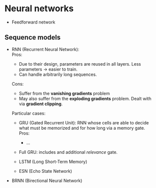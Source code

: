 # Neural networks
- Feedforward network

## Sequence models
- RNN (Recurrent Neural Network):  
  Pros:
  - Due to their design, parameters are reused in all layers. Less parameters -> easier to train.
  - Can handle arbitrarily long sequences.

  Cons:
  - Suffer from the **vanishing gradients** problem
  - May also suffer from the **exploding gradients** problem. Dealt with via **gradient clipping**.
  
  Particular cases:
  - GRU (Gated Recurrent Unit): RNN whose cells are able to decide what must be memorized and for how long via a memory gate.  
    Pros:
    - ...
  - Full GRU: includes and additional *relevance* gate.
  - LSTM (Long Short-Term Memory)
  
  - ESN (Echo State Network)
- BRNN (Birectional Neural Network)
